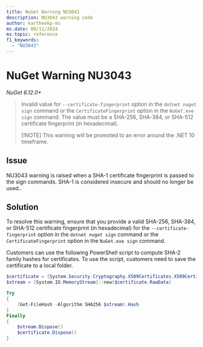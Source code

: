 ```yaml
---
title: NuGet Warning NU3043
description: NU3043 warning code
author: kartheekp-ms
ms.date: 09/11/2024
ms.topic: reference
f1_keywords: 
  - "NU3043"
---
```


# NuGet Warning NU3043

*NuGet 6.12.0+*

> Invalid value for `--certificate-fingerprint` option in the `dotnet nuget sign` command or the `CertificateFingerprint` option in the `NuGet.exe sign` command. The value must be a SHA-256, SHA-384, or SHA-512 certificate fingerprint (in hexadecimal).
>
> [!NOTE]
> This warning will be promoted to an error around the .NET 10 timeframe.

## Issue

NU3043 warning is raised when a SHA-1 certificate fingerprint is passed to the sign commands. SHA-1 is considered insecure and should no longer be used..

## Solution

To resolve this warning, ensure that you provide a valid SHA-256, SHA-384, or SHA-512 certificate fingerprint (in hexadecimal) for the `--certificate-fingerprint` option in the `dotnet nuget sign` command or the `CertificateFingerprint` option in the `NuGet.exe sign` command.

Customers can use the following PowerShell script to compute SHA-2 family hashes for certificates.
To use the script, customers need to save the certificate to a local folder.

```powershell
$certificate = [System.Security.Cryptography.X509Certificates.X509Certificate2]::new($certPath)
$stream = [System.IO.MemoryStream]::new($certificate.RawData)

Try
{
    (Get-FileHash -Algorithm SHA256 $stream).Hash
}
Finally
{
    $stream.Dispose()
    $certificate.Dispose()
}
```
